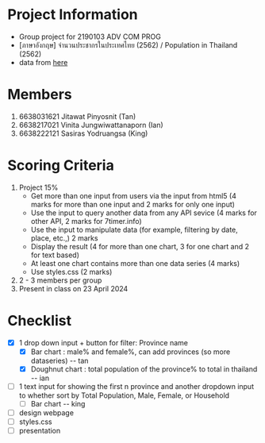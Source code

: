 # Project Information
- Group project for 2190103 ADV COM PROG
- [ภาษาอังกฤษ] จำนวนประชากรในประเทศไทย (2562) / Population in Thailand (2562)
- data from [here](https://data.thailand.opendevelopmentmekong.net/th/dataset/thailand-population-2019/resource/108125ab-7323-4b29-bcbe-9fc8bb24acbf)

# Members
1. 6638031621 Jitawat Pinyosnit (Tan)
2. 6638217021 Vinita Jungwiwattanaporn (Ian)
3. 6638222121 Sasiras Yodruangsa (King)

# Scoring Criteria
1. Project 15%
    - Get more than one input from users via the input from html5 (4 marks for more than one input and 2 marks for only one input)
    - Use the input to query another data from any API sevice (4 marks for other API, 2 marks for 7timer.info)
    - Use the input to manipulate data (for example, filtering by date, place, etc.,) 2 marks
    - Display the result (4 for more than one chart, 3 for one chart and 2 for text based)
    - At least one chart contains more than one data series (4 marks)
    - Use styles.css (2 marks)
2. 2 - 3 members per group
3. Present in class on 23 April 2024

# Checklist
- [x] 1 drop down input + button for filter: Province name
    - [x] Bar chart : male% and female%, can add provinces (so more dataseries) -- tan
    - [x] Doughnut chart : total population of the province% to total in thailand -- ian
- [ ] 1 text input for showing the first n province and another dropdown input to whether sort by Total Population, Male, Female, or Household
    - [ ] Bar chart -- king
- [ ] design webpage
- [ ] styles.css
- [ ] presentation
